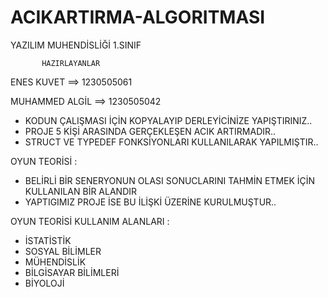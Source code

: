 # ACIKARTIRMA-ALGORITMASI
YAZILIM MUHENDİSLİĞİ 1.SINIF

           HAZIRLAYANLAR
           
ENES KUVET ==> 1230505061


MUHAMMED ALGİL ==> 1230505042

- KODUN ÇALIŞMASI İÇİN KOPYALAYIP DERLEYİCİNİZE YAPIŞTIRINIZ..
- PROJE 5 KİŞİ ARASINDA GERÇEKLEŞEN ACIK ARTIRMADIR..
- STRUCT VE TYPEDEF FONKSİYONLARI KULLANILARAK YAPILMIŞTIR..

OYUN TEORİSİ  :

- BELİRLİ BİR SENERYONUN OLASI SONUCLARINI TAHMİN ETMEK İÇİN KULLANILAN BİR ALANDIR
- YAPTIGIMIZ PROJE İSE BU İLİŞKİ ÜZERİNE KURULMUŞTUR..

OYUN TEORİSİ KULLANIM ALANLARI :

- İSTATİSTİK
- SOSYAL BİLİMLER
- MÜHENDİSLİK
- BİLGİSAYAR BİLİMLERİ
- BİYOLOJİ
